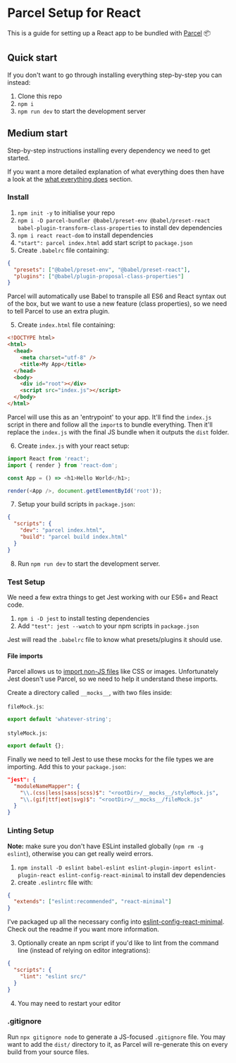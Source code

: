 # Parcel Setup for React

This is a guide for setting up a React app to be bundled with [Parcel](https://parceljs.org/) 📦

## Quick start

If you don't want to go through installing everything step-by-step you can instead:

1. Clone this repo
1. `npm i`
1. `npm run dev` to start the development server

## Medium start

Step-by-step instructions installing every dependency we need to get started.

If you want a more detailed explanation of what everything does then have a look at the [what everything does](#what-everything-does) section.

### Install

1.  `npm init -y` to initialise your repo
2.  `npm i -D parcel-bundler @babel/preset-env @babel/preset-react babel-plugin-transform-class-properties` to install dev dependencies
3.  `npm i react react-dom` to install dependencies
4.  `"start": parcel index.html` add start script to `package.json`
5.  Create `.babelrc` file containing:

```json
{
  "presets": ["@babel/preset-env", "@babel/preset-react"],
  "plugins": ["@babel/plugin-proposal-class-properties"]
}
```

Parcel will automatically use Babel to transpile all ES6 and React syntax out of the box, but we want to use a new feature (class properties), so we need to tell Parcel to use an extra plugin.

5.  Create `index.html` file containing:

```html
<!DOCTYPE html>
<html>
  <head>
    <meta charset="utf-8" />
    <title>My App</title>
  </head>
  <body>
    <div id="root"></div>
    <script src="index.js"></script>
  </body>
</html>
```

Parcel will use this as an 'entrypoint' to your app. It'll find the `index.js` script in there and follow all the `import`s to bundle everything. Then it'll replace the `index.js` with the final JS bundle when it outputs the `dist` folder.

6.  Create `index.js` with your react setup:

```js
import React from 'react';
import { render } from 'react-dom';

const App = () => <h1>Hello World</h1>;

render(<App />, document.getElementById('root'));
```

7. Setup your build scripts in `package.json`:

```json
{
  "scripts": {
    "dev": "parcel index.html",
    "build": "parcel build index.html"
  }
}
```

8. Run `npm run dev` to start the development server.

### Test Setup

We need a few extra things to get Jest working with our ES6+ and React code.

1.  `npm i -D jest` to install testing dependencies
2.  Add `"test": jest --watch` to your npm scripts in `package.json`

Jest will read the `.babelrc` file to know what presets/plugins it should use.

#### File imports

Parcel allows us to [import non-JS files](https://parceljs.org/assets.html) like CSS or images. Unfortunately Jest doesn't use Parcel, so we need to help it understand these imports.

Create a directory called `__mocks__`, with two files inside:

`fileMock.js`:

```js
export default 'whatever-string';
```

`styleMock.js`:

```js
export default {};
```

Finally we need to tell Jest to use these mocks for the file types we are importing. Add this to your `package.json`:

```json
"jest": {
  "moduleNameMapper": {
    "\\.(css|less|sass|scss)$": "<rootDir>/__mocks__/styleMock.js",
    "\\.(gif|ttf|eot|svg)$": "<rootDir>/__mocks__/fileMock.js"
  }
}
```

### Linting Setup

**Note:** make sure you don't have ESLint installed globally (`npm rm -g eslint`), otherwise you can get really weird errors.

1.  `npm install -D eslint babel-eslint eslint-plugin-import eslint-plugin-react eslint-config-react-minimal` to install dev dependencies
2.  create `.eslintrc` file with:

```json
{
  "extends": ["eslint:recommended", "react-minimal"]
}
```

I've packaged up all the necessary config into [eslint-config-react-minimal](https://github.com/oliverjam/eslint-config-react-minimal). Check out the readme if you want more information.

3. Optionally create an npm script if you'd like to lint from the command line (instead of relying on editor integrations):

```json
{
  "scripts": {
    "lint": "eslint src/"
  }
}
```

4. You may need to restart your editor

### .gitignore

Run `npx gitignore node` to generate a JS-focused `.gitignore` file. You may want to add the `dist/` directory to it, as Parcel will re-generate this on every build from your source files.
